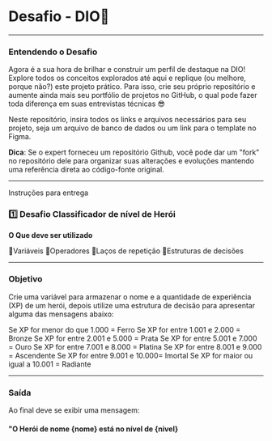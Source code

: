 # Desafio - DIO🦸

---
### Entendendo o Desafio

Agora é a sua hora de brilhar e construir um perfil de destaque na DIO! Explore todos os conceitos explorados até aqui e replique (ou melhore, porque não?) este projeto prático. Para isso, crie seu próprio repositório e aumente ainda mais seu portfólio de projetos no GitHub, o qual pode fazer toda diferença em suas entrevistas técnicas 😎

Neste repositório, insira todos os links e arquivos necessários para seu projeto, seja um arquivo de banco de dados ou um link para o template no Figma.

**Dica**: Se o expert forneceu um repositório Github, você pode dar um "fork" no repositório dele para organizar suas alterações e evoluções mantendo uma referência direta ao código-fonte original.

---
Instruções para entrega

### 1️⃣ Desafio Classificador de nível de Herói

**O Que deve ser utilizado**

🔹Variáveis
🔹Operadores
🔹Laços de repetição
🔹Estruturas de decisões


---
### Objetivo

Crie uma variável para armazenar o nome e a quantidade de experiência (XP) de um herói, depois utilize uma estrutura de decisão para apresentar alguma das mensagens abaixo:

Se XP for menor do que 1.000 = Ferro
Se XP for entre 1.001 e 2.000 = Bronze
Se XP for entre 2.001 e 5.000 = Prata
Se XP for entre 5.001 e 7.000 = Ouro
Se XP for entre 7.001 e 8.000 = Platina
Se XP for entre 8.001 e 9.000 = Ascendente
Se XP for entre 9.001 e 10.000= Imortal
Se XP for maior ou igual a 10.001 = Radiante

---

### Saída

Ao final deve se exibir uma mensagem:
<br>

#### "O Herói de nome **{nome}** está no nível de **{nivel}**


